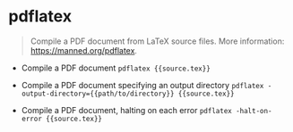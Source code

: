 # pdflatex
> Compile a PDF document from LaTeX source files.
> More information: <https://manned.org/pdflatex>.

- Compile a PDF document
`pdflatex {{source.tex}}`

- Compile a PDF document specifying an output directory
`pdflatex -output-directory={{path/to/directory}} {{source.tex}}`

- Compile a PDF document, halting on each error
`pdflatex -halt-on-error {{source.tex}}`
